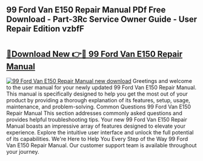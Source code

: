 ## 99 Ford Van E150 Repair Manual PDf Free Download - Part-3Rc Service Owner Guide - User Repair Edition vzbfF

# <h2><a href="http://bc8473.oget.top/?id=99+Ford+Van+E150+Repair+Manual">🔗Download New 👉🔴 99 Ford Van E150 Repair Manual</a></h2>

[![99 Ford Van E150 Repair Manual new download](https://i.imgur.com/5g1atiW.png)](http://bc8473.oget.top/?id=99+Ford+Van+E150+Repair+Manual)
Greetings and welcome to the user manual for your newly updated 99 Ford Van E150 Repair Manual. This manual is specifically designed to help you get the most out of your product by providing a thorough explanation of its features, setup, usage, maintenance, and problem-solving. Common Questions 99 Ford Van E150 Repair Manual This section addresses commonly asked questions and provides helpful troubleshooting tips. Your new 99 Ford Van E150 Repair Manual boasts an impressive array of features designed to elevate your experience. Explore the intuitive user interface and unlock the full potential of its capabilities. We're Here to Help You Every Step of the Way 99 Ford Van E150 Repair Manual. Our customer support team is available throughout your journey.
